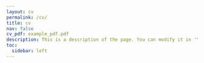 ```yaml
---
layout: cv
permalink: /cv/
title: cv
nav: false
cv_pdf: example_pdf.pdf
description: This is a description of the page. You can modify it in '\_pages/cv.md'. You can also change or remove the top pdf download button.
toc:
  sidebar: left
---
```

